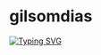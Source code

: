 # gilsomdias

[![Typing SVG](https://readme-typing-svg.herokuapp.com?font=Consolas&weight=100&duration=5000&pause=60000&color=00bfbf&random=true&width=900&height=35&lines=%22N%C3%A3o+me+atraso+nem+me+adianto%2C+chego+exatamente+quando+tenho+que+chegar.%22)](https://git.io/typing-svg)
